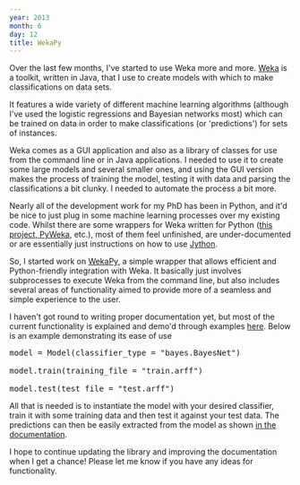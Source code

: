```yaml
---
year: 2013
month: 6
day: 12
title: WekaPy
---
```


<p>Over the last few months, I've started to use Weka more and more. <a href="http://www.cs.waikato.ac.nz/ml/weka/" target="_blank">Weka</a> is a toolkit, written in Java, that I use to create models with which to make classifications on data sets.</p>
<p>It features a wide variety of different machine learning algorithms (although I've used the logistic regressions and Bayesian networks most) which can be trained on data in order to make classifications (or 'predictions') for sets of instances.</p>
<p>Weka comes as a GUI application and also as a library of classes for use from the command line or in Java applications. I needed to use it to create some large models and several smaller ones, and using the GUI version makes the process of training the model, testing it with data and parsing the classifications a bit clunky. I needed to automate the process a bit more.</p>
<p>Nearly all of the development work for my PhD has been in Python, and it'd be nice to just plug in some machine learning processes over my existing code. Whilst there are some wrappers for Weka written for Python (<a href="https://github.com/chrisspen/weka" target="_blank">this project, <a href="https://pypi.python.org/pypi/PyWeka" target="_blank">PyWeka</a>, etc.), most of them feel unfinished, are under-documented or are essentially just instructions on how to use <a href="http://www.jython.org/" target="_blank">Jython</a>.</p>
<p>So, I started work on <a href="https://github.com/flyingsparx/WekaPy" target="_blank">WekaPy</a>, a simple wrapper that allows efficient and Python-friendly integration with Weka. It basically just involves subprocesses to execute Weka from the command line, but also includes several areas of functionality aimed to provide more of a seamless and simple experience to the user.</p>
<p>I haven't got round to writing proper documentation yet, but most of the current functionality is explained and demo'd through examples <a href="https://github.com/flyingsparx/WekaPy#example-usage" target="_blank">here</a>. Below is an example demonstrating its ease of use</p>
<pre class="python">
model = Model(classifier_type = "bayes.BayesNet")<br />
model.train(training_file = "train.arff")<br />
model.test(test_file = "test.arff")
</pre>
<p>All that is needed is to instantiate the model with your desired classifier, train it with some training data and then test it against your test data. The predictions can then be easily extracted from the model as shown <a href="https://github.com/flyingsparx/WekaPy#accessing-the-predictions" target="_blank">in the documentation</a>.</p>
<p>I hope to continue updating the library and improving the documentation when I get a chance! Please let me know if you have any ideas for functionality.</p>